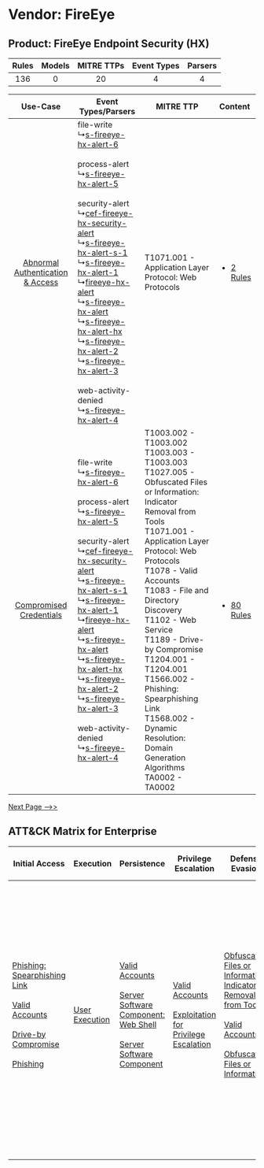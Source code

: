 Vendor: FireEye
===============
Product: FireEye Endpoint Security (HX)
---------------------------------------
| Rules | Models | MITRE TTPs | Event Types | Parsers |
|:-----:|:------:|:----------:|:-----------:|:-------:|
|  136  |   0    |     20     |      4      |    4    |

|    Use-Case    | Event Types/Parsers    | MITRE TTP    | Content    |
|:----:| ---- | ---- | ---- |
| [Abnormal Authentication & Access](../../../UseCases/uc_abnormal_authentication_&_access.md) |  file-write<br> ↳[s-fireeye-hx-alert-6](Ps/pC_sfireeyehxalert6.md)<br><br> process-alert<br> ↳[s-fireeye-hx-alert-5](Ps/pC_sfireeyehxalert5.md)<br><br> security-alert<br> ↳[cef-fireeye-hx-security-alert](Ps/pC_ceffireeyehxsecurityalert.md)<br> ↳[s-fireeye-hx-alert-s-1](Ps/pC_sfireeyehxalerts1.md)<br> ↳[s-fireeye-hx-alert-1](Ps/pC_sfireeyehxalert1.md)<br> ↳[fireeye-hx-alert](Ps/pC_fireeyehxalert.md)<br> ↳[s-fireeye-hx-alert](Ps/pC_sfireeyehxalert.md)<br> ↳[s-fireeye-hx-alert-hx](Ps/pC_sfireeyehxalerthx.md)<br> ↳[s-fireeye-hx-alert-2](Ps/pC_sfireeyehxalert2.md)<br> ↳[s-fireeye-hx-alert-3](Ps/pC_sfireeyehxalert3.md)<br><br> web-activity-denied<br> ↳[s-fireeye-hx-alert-4](Ps/pC_sfireeyehxalert4.md)<br> | T1071.001 - Application Layer Protocol: Web Protocols<br>    | [<ul><li>2 Rules</li></ul>](RM/r_m_fireeye_fireeye_endpoint_security_(hx)_Abnormal_Authentication_&_Access.md) |
|          [Compromised Credentials](../../../UseCases/uc_compromised_credentials.md)          |  file-write<br> ↳[s-fireeye-hx-alert-6](Ps/pC_sfireeyehxalert6.md)<br><br> process-alert<br> ↳[s-fireeye-hx-alert-5](Ps/pC_sfireeyehxalert5.md)<br><br> security-alert<br> ↳[cef-fireeye-hx-security-alert](Ps/pC_ceffireeyehxsecurityalert.md)<br> ↳[s-fireeye-hx-alert-s-1](Ps/pC_sfireeyehxalerts1.md)<br> ↳[s-fireeye-hx-alert-1](Ps/pC_sfireeyehxalert1.md)<br> ↳[fireeye-hx-alert](Ps/pC_fireeyehxalert.md)<br> ↳[s-fireeye-hx-alert](Ps/pC_sfireeyehxalert.md)<br> ↳[s-fireeye-hx-alert-hx](Ps/pC_sfireeyehxalerthx.md)<br> ↳[s-fireeye-hx-alert-2](Ps/pC_sfireeyehxalert2.md)<br> ↳[s-fireeye-hx-alert-3](Ps/pC_sfireeyehxalert3.md)<br><br> web-activity-denied<br> ↳[s-fireeye-hx-alert-4](Ps/pC_sfireeyehxalert4.md)<br> | T1003.002 - T1003.002<br>T1003.003 - T1003.003<br>T1027.005 - Obfuscated Files or Information: Indicator Removal from Tools<br>T1071.001 - Application Layer Protocol: Web Protocols<br>T1078 - Valid Accounts<br>T1083 - File and Directory Discovery<br>T1102 - Web Service<br>T1189 - Drive-by Compromise<br>T1204.001 - T1204.001<br>T1566.002 - Phishing: Spearphishing Link<br>T1568.002 - Dynamic Resolution: Domain Generation Algorithms<br>TA0002 - TA0002<br> | [<ul><li>80 Rules</li></ul>](RM/r_m_fireeye_fireeye_endpoint_security_(hx)_Compromised_Credentials.md)         |
[Next Page -->>](2_ds_fireeye_fireeye_endpoint_security_(hx).md)

ATT&CK Matrix for Enterprise
----------------------------
| Initial Access                                                                                                                                                                                                                                                                                | Execution                                                           | Persistence                                                                                                                                                                                                                                    | Privilege Escalation                                                                                                                                          | Defense Evasion                                                                                                                                                                                                                                                               | Credential Access                                                          | Discovery                                                                         | Lateral Movement                                                            | Collection                                                            | Command and Control                                                                                                                                                                                                                                                                                                                                                                                                                                                                                                                                                        | Exfiltration                                                                                                                                                                                            | Impact                                                                  |
| --------------------------------------------------------------------------------------------------------------------------------------------------------------------------------------------------------------------------------------------------------------------------------------------- | ------------------------------------------------------------------- | ---------------------------------------------------------------------------------------------------------------------------------------------------------------------------------------------------------------------------------------------- | ------------------------------------------------------------------------------------------------------------------------------------------------------------- | ----------------------------------------------------------------------------------------------------------------------------------------------------------------------------------------------------------------------------------------------------------------------------- | -------------------------------------------------------------------------- | --------------------------------------------------------------------------------- | --------------------------------------------------------------------------- | --------------------------------------------------------------------- | -------------------------------------------------------------------------------------------------------------------------------------------------------------------------------------------------------------------------------------------------------------------------------------------------------------------------------------------------------------------------------------------------------------------------------------------------------------------------------------------------------------------------------------------------------------------------- | ------------------------------------------------------------------------------------------------------------------------------------------------------------------------------------------------------- | ----------------------------------------------------------------------- |
| [Phishing: Spearphishing Link](https://attack.mitre.org/techniques/T1566/002)<br><br>[Valid Accounts](https://attack.mitre.org/techniques/T1078)<br><br>[Drive-by Compromise](https://attack.mitre.org/techniques/T1189)<br><br>[Phishing](https://attack.mitre.org/techniques/T1566)<br><br> | [User Execution](https://attack.mitre.org/techniques/T1204)<br><br> | [Valid Accounts](https://attack.mitre.org/techniques/T1078)<br><br>[Server Software Component: Web Shell](https://attack.mitre.org/techniques/T1505/003)<br><br>[Server Software Component](https://attack.mitre.org/techniques/T1505)<br><br> | [Valid Accounts](https://attack.mitre.org/techniques/T1078)<br><br>[Exploitation for Privilege Escalation](https://attack.mitre.org/techniques/T1068)<br><br> | [Obfuscated Files or Information: Indicator Removal from Tools](https://attack.mitre.org/techniques/T1027/005)<br><br>[Valid Accounts](https://attack.mitre.org/techniques/T1078)<br><br>[Obfuscated Files or Information](https://attack.mitre.org/techniques/T1027)<br><br> | [OS Credential Dumping](https://attack.mitre.org/techniques/T1003)<br><br> | [File and Directory Discovery](https://attack.mitre.org/techniques/T1083)<br><br> | [Internal Spearphishing](https://attack.mitre.org/techniques/T1534)<br><br> | [Email Collection](https://attack.mitre.org/techniques/T1114)<br><br> | [Web Service](https://attack.mitre.org/techniques/T1102)<br><br>[Application Layer Protocol: Web Protocols](https://attack.mitre.org/techniques/T1071/001)<br><br>[Dynamic Resolution](https://attack.mitre.org/techniques/T1568)<br><br>[Dynamic Resolution: Domain Generation Algorithms](https://attack.mitre.org/techniques/T1568/002)<br><br>[Proxy: Multi-hop Proxy](https://attack.mitre.org/techniques/T1090/003)<br><br>[Application Layer Protocol](https://attack.mitre.org/techniques/T1071)<br><br>[Proxy](https://attack.mitre.org/techniques/T1090)<br><br> | [Exfiltration Over Web Service: Exfiltration to Cloud Storage](https://attack.mitre.org/techniques/T1567/002)<br><br>[Exfiltration Over Web Service](https://attack.mitre.org/techniques/T1567)<br><br> | [Resource Hijacking](https://attack.mitre.org/techniques/T1496)<br><br> |